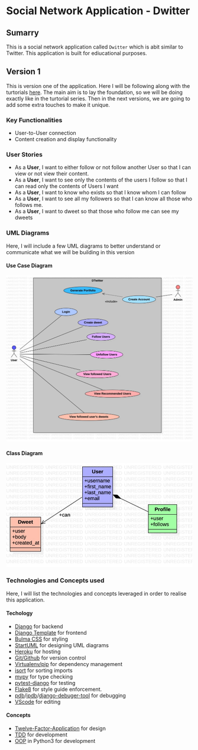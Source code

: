 # Social Network Application - Dwitter
## Sumarry
This is a social network application called `Dwitter` which is abit similar to Twitter. This application is built for ediucational purposes. 

## Version 1
This is version one of the application. Here I will be following along with the turtorials [here](https://realpython.com/django-social-network-1/). The main aim is to lay the foundation, so we will be doing exactly like in the turtorial series. Then in the next versions, we are going to add some extra touches to make it unique.

### Key Functionalities
- User-to-User connection
- Content creation and display functionality

### User Stories
- As a **User**, I want to either follow or not follow another User so that I can view or not view their content.
- As a **User**, I want to see only the contents of the users I follow so that I can read only the contents of Users I want
- As a **User**, I want to know who exists so that I know whom I can follow
- As a **User**, I want to see all my followers so that I can know all those who follows me.
- As a **User**, I want to dweet so that those who follow me can see my dweets

### UML Diagrams
Here, I will include a few UML diagrams to better understand or communicate what we will be building in this version 
#### Use Case Diagram
![use case diagram](docs/umls/UseCaseDiagram.jpg)

#### Class Diagram
![class diagram](docs/umls/ClassDiagram.jpg)

### Technologies and Concepts used
Here, I will list the technologies and concepts leveraged in order to realise this application.

#### Techology
- [Django](https://docs.djangoproject.com/en/3.2/) for backend
- [Django Template](https://docs.djangoproject.com/en/4.0/topics/templates/) for frontend
- [Bulma CSS](https://bulma.io) for styling
- [StartUML](https://staruml.io) for designing UML diagrams
- [Heroku](https://id.heroku.com/login) for hosting
- [Git/Github](https://git-scm.com) for version control
- [Virtualenv/pip](https://virtualenv.pypa.io/en/latest/cli_interface.html) for dependency management
- [isort](https://pypi.org/project/isort/) for sorting imports
- [mypy](https://mypy.readthedocs.io/en/stable/index.html) for type checking
- [pytest-django](https://pytest-django.readthedocs.io/en/latest/) for testing
- [Flake8](https://flake8.pycqa.org/en/latest/) for style guide enforcement.
- [pdb](https://docs.python.org/3/library/pdb.html)/[ipdb](https://pypi.org/project/ipdb/)/[django-debuger-tool](https://django-debug-toolbar.readthedocs.io/en/latest/) for debugging
- [VScode](https://code.visualstudio.com) for editing

#### Concepts
- [Twelve-Factor-Application](https://12factor.net) for design
- [TDD](https://en.wikipedia.org/wiki/Test-driven_development) for development
- [OOP](https://en.wikipedia.org/wiki/Object-oriented_programming) in Python3 for development